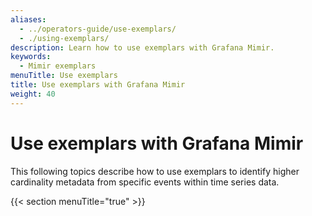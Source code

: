 ```yaml
---
aliases:
  - ../operators-guide/use-exemplars/
  - ./using-exemplars/
description: Learn how to use exemplars with Grafana Mimir.
keywords:
  - Mimir exemplars
menuTitle: Use exemplars
title: Use exemplars with Grafana Mimir
weight: 40
---
```


# Use exemplars with Grafana Mimir

This following topics describe how to use exemplars to identify higher cardinality metadata from specific events within time series data.

{{< section menuTitle="true" >}}
